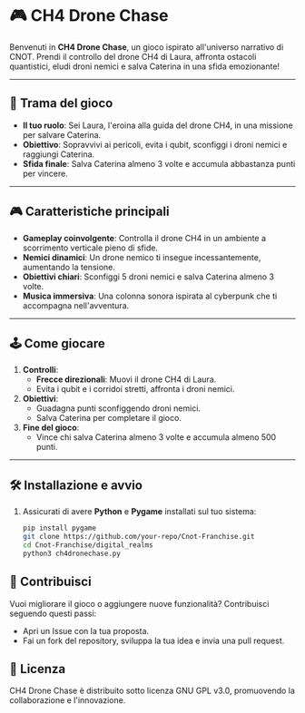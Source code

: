 # 🎮 **CH4 Drone Chase**

Benvenuti in **CH4 Drone Chase**, un gioco ispirato all'universo narrativo di CNOT. Prendi il controllo del drone CH4 di Laura, affronta ostacoli quantistici, eludi droni nemici e salva Caterina in una sfida emozionante!

---

## 📖 **Trama del gioco**

- **Il tuo ruolo**: Sei Laura, l'eroina alla guida del drone CH4, in una missione per salvare Caterina.
- **Obiettivo**: Sopravvivi ai pericoli, evita i qubit, sconfiggi i droni nemici e raggiungi Caterina.
- **Sfida finale**: Salva Caterina almeno 3 volte e accumula abbastanza punti per vincere.

---

## 🎮 **Caratteristiche principali**

- **Gameplay coinvolgente**: Controlla il drone CH4 in un ambiente a scorrimento verticale pieno di sfide.
- **Nemici dinamici**: Un drone nemico ti insegue incessantemente, aumentando la tensione.
- **Obiettivi chiari**: Sconfiggi 5 droni nemici e salva Caterina almeno 3 volte.
- **Musica immersiva**: Una colonna sonora ispirata al cyberpunk che ti accompagna nell'avventura.

---

## 🕹️ **Come giocare**

1. **Controlli**:
   - **Frecce direzionali**: Muovi il drone CH4 di Laura.
   - Evita i qubit e i corridoi stretti, affronta i droni nemici.
2. **Obiettivi**:
   - Guadagna punti sconfiggendo droni nemici.
   - Salva Caterina per completare il gioco.
3. **Fine del gioco**:
   - Vince chi salva Caterina almeno 3 volte e accumula almeno 500 punti.

---

## 🛠️ **Installazione e avvio**

1. Assicurati di avere **Python** e **Pygame** installati sul tuo sistema:
   ```bash
   pip install pygame
   git clone https://github.com/your-repo/Cnot-Franchise.git
   cd Cnot-Franchise/digital_realms
   python3 ch4dronechase.py

   
## 🌟 Contribuisci

Vuoi migliorare il gioco o aggiungere nuove funzionalità? Contribuisci seguendo questi passi:

  -  Apri un Issue con la tua proposta.
  -  Fai un fork del repository, sviluppa la tua idea e invia una pull request.

## 📜 Licenza

CH4 Drone Chase è distribuito sotto licenza GNU GPL v3.0, promuovendo la collaborazione e l'innovazione.
